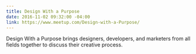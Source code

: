 ```yaml
---
title: Design With a Purpose
date: 2016-11-02 09:32:00 -04:00
link: https://www.meetup.com/Design-with-a-Purpose/
---
```


Design With a Purpose brings designers, developers, and marketers from all fields together to discuss their creative process.